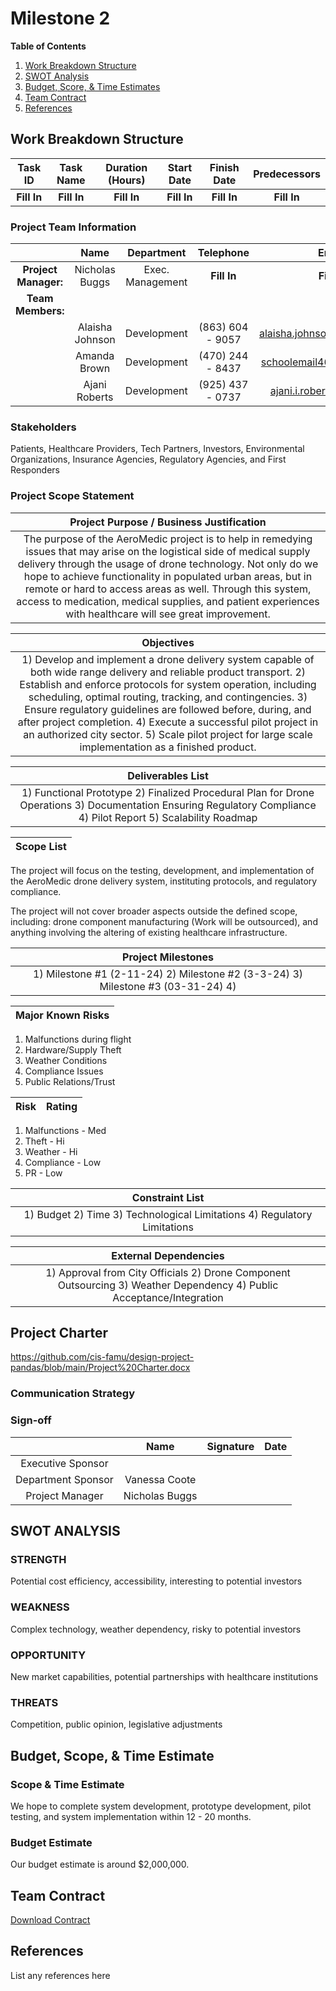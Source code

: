 # Milestone 2

**Table of Contents**
1. [Work Breakdown Structure](#work-breakdown-structure)
2. [SWOT Analysis](#swot-analysis)
3. [Budget, Score, & Time Estimates](#budget-scope--time-estimates)
4. [Team Contract](#team-contract)
5. [References](#references)

## Work Breakdown Structure 
| **Task ID** |  **Task Name** | **Duration (Hours)** | **Start Date** | **Finish Date** | **Predecessors** |
| :---:        |     :---:      |  :---:  |  :---:   |  :---:    |  :---:     |
|**Fill In** | **Fill In** | **Fill In** |**Fill In**| **Fill In** | **Fill In** |

### Project Team Information
|        |Name | Department | Telephone | Email |
|:---:   |:---:| :---:      | :---:     | :---: |
|**Project Manager:** | Nicholas Buggs | Exec. Management |**Fill In**| **Fill In** |
|**Team Members:** |          |             |           |            |
|                  | Alaisha Johnson | Development | (863) 604 - 9057| alaisha.johnson02@gmail.com |
|                  | Amanda Brown | Development | (470) 244 - 8437 | schoolemail4635@gmail.com |
|                  | Ajani Roberts | Development | (925) 437 - 0737 | ajani.i.roberts@gmail.com |
### Stakeholders
Patients, Healthcare Providers, Tech Partners, Investors, Environmental Organizations, Insurance Agencies, Regulatory Agencies, and First Responders
### Project Scope Statement
| Project Purpose / Business Justification |
| :---: |
| The purpose of the AeroMedic project is to help in remedying issues that may arise on the logistical side of medical supply delivery through the usage of drone technology. Not only do we hope to achieve functionality in populated urban areas, but in remote or hard to access areas as well. Through this system, access to medication, medical supplies, and patient experiences with healthcare will see great improvement. |

| Objectives |
| :---: |
| 1) Develop and implement a drone delivery system capable of both wide range delivery and reliable product transport. 2) Establish and enforce protocols for system operation, including scheduling, optimal routing, tracking, and contingencies. 3) Ensure regulatory guidelines are followed before, during, and after project completion. 4) Execute a successful pilot project in an authorized city sector. 5) Scale pilot project for large scale implementation as a finished product. |

| Deliverables List |
| :---: |
| 1) Functional Prototype  2) Finalized Procedural Plan for Drone Operations  3) Documentation Ensuring Regulatory Compliance  4) Pilot Report  5) Scalability Roadmap |

| Scope List | 
| :---: | 

The project will focus on the testing, development, and implementation of the AeroMedic drone delivery system, instituting protocols, and regulatory compliance. 

The project will not cover broader aspects outside the defined scope, including: drone component manufacturing (Work will be outsourced), and anything involving the altering of existing healthcare infrastructure.

| Project Milestones |
| :---: |
| 1) Milestone #1 (2-11-24)  2) Milestone #2 (3-3-24)  3) Milestone #3 (03-31-24)  4)  |

| Major Known Risks |
| :---: |
1) Malfunctions during flight
2) Hardware/Supply Theft
3) Weather Conditions
4) Compliance Issues
5) Public Relations/Trust

| Risk | Rating |
| :---:| :---:  |
1) Malfunctions - Med
2) Theft - Hi
3) Weather - Hi
4) Compliance - Low
5) PR - Low

| Constraint List |
| :---: |
| 1) Budget  2) Time  3) Technological Limitations 4) Regulatory Limitations |

| External Dependencies |
| :---: |
| 1) Approval from City Officials  2) Drone Component Outsourcing  3) Weather Dependency  4) Public Acceptance/Integration |

## Project Charter
https://github.com/cis-famu/design-project-pandas/blob/main/Project%20Charter.docx

### Communication Strategy 
### Sign-off 
|        |Name | Signature | Date | 
|:---:   |:---:| :---:     | :---:|
|Executive Sponsor| | |
|Department Sponsor| Vanessa Coote | |
|Project Manager| Nicholas Buggs| | |

## SWOT ANALYSIS 
### STRENGTH
Potential cost efficiency, accessibility, interesting to potential investors
### WEAKNESS
Complex technology, weather dependency, risky to potential investors
### OPPORTUNITY
New market capabilities, potential partnerships with healthcare institutions 
### THREATS
Competition, public opinion, legislative adjustments

## Budget, Scope, & Time Estimate
### Scope & Time Estimate
We hope to complete system development, prototype development, pilot testing, and system implementation within 12 - 20 months.
### Budget Estimate
Our budget estimate is around $2,000,000.

## Team Contract
[Download Contract](files/teamContract.pdf)

## References
List any references here

